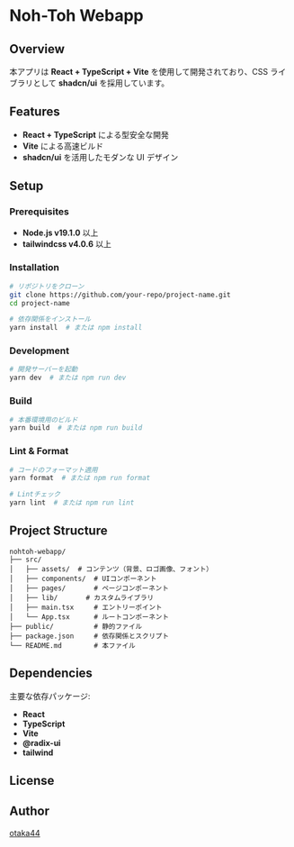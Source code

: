 # Noh-Toh Webapp

## Overview

本アプリは **React + TypeScript + Vite** を使用して開発されており、CSS ライブラリとして **shadcn/ui** を採用しています。

## Features

- **React + TypeScript** による型安全な開発
- **Vite** による高速ビルド
- **shadcn/ui** を活用したモダンな UI デザイン

## Setup

### Prerequisites

- **Node.js v19.1.0** 以上
- **tailwindcss v4.0.6** 以上

### Installation

```sh
# リポジトリをクローン
git clone https://github.com/your-repo/project-name.git
cd project-name

# 依存関係をインストール
yarn install  # または npm install
```

### Development

```sh
# 開発サーバーを起動
yarn dev  # または npm run dev
```

### Build

```sh
# 本番環境用のビルド
yarn build  # または npm run build
```

### Lint & Format

```sh
# コードのフォーマット適用
yarn format  # または npm run format

# Lintチェック
yarn lint  # または npm run lint
```

## Project Structure

```
nohtoh-webapp/
├── src/
│   ├── assets/  # コンテンツ（背景、ロゴ画像、フォント）
│   ├── components/  # UIコンポーネント
│   ├── pages/       # ページコンポーネント
│   ├── lib/       # カスタムライブラリ
│   ├── main.tsx     # エントリーポイント
│   └── App.tsx      # ルートコンポーネント
├── public/          # 静的ファイル
├── package.json     # 依存関係とスクリプト
└── README.md        # 本ファイル
```

## Dependencies

主要な依存パッケージ:

- **React**
- **TypeScript**
- **Vite**
- **@radix-ui**
- **tailwind**

## License

## Author

[otaka44](https://github.com/otaka44)
